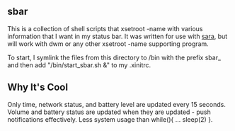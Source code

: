 sbar
-----
This is a collection of shell scripts that xsetroot -name with various information that I want in my status bar. It was written for use with [sara](github.com/gitluin/sara.git), but will work with dwm or any other xsetroot -name supporting program.

To start, I symlink the files from this directory to /bin with the prefix sbar\_ and then add "/bin/start\_sbar.sh &" to my .xinitrc.

## Why It's Cool
Only time, network status, and battery level are updated every 15 seconds. Volume and battery status are updated when they are updated - push notifications effectively. Less system usage than while(){ ... sleep(2) }.
